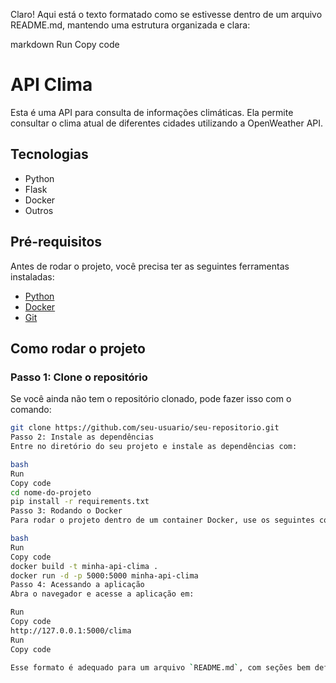 Claro! Aqui está o texto formatado como se estivesse dentro de um arquivo README.md, mantendo uma estrutura organizada e clara:

markdown
Run
Copy code
# API Clima

Esta é uma API para consulta de informações climáticas. Ela permite consultar o clima atual de diferentes cidades utilizando a OpenWeather API.

## Tecnologias

- Python
- Flask
- Docker
- Outros

## Pré-requisitos

Antes de rodar o projeto, você precisa ter as seguintes ferramentas instaladas:

- [Python](https://www.python.org/downloads/)
- [Docker](https://www.docker.com/get-started)
- [Git](https://git-scm.com/)

## Como rodar o projeto

### Passo 1: Clone o repositório

Se você ainda não tem o repositório clonado, pode fazer isso com o comando:

```bash
git clone https://github.com/seu-usuario/seu-repositorio.git
Passo 2: Instale as dependências
Entre no diretório do seu projeto e instale as dependências com:

bash
Run
Copy code
cd nome-do-projeto
pip install -r requirements.txt
Passo 3: Rodando o Docker
Para rodar o projeto dentro de um container Docker, use os seguintes comandos:

bash
Run
Copy code
docker build -t minha-api-clima .
docker run -d -p 5000:5000 minha-api-clima
Passo 4: Acessando a aplicação
Abra o navegador e acesse a aplicação em:

Run
Copy code
http://127.0.0.1:5000/clima
Run
Copy code

Esse formato é adequado para um arquivo `README.md`, com seções bem defin
